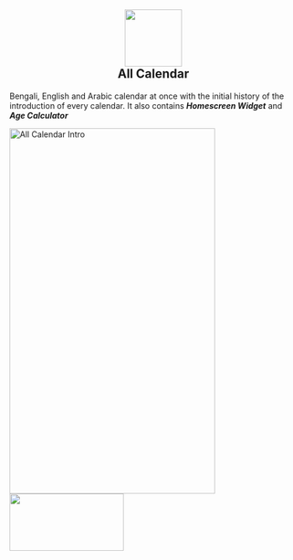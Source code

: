 <h2 align="center"><img height="100" width="100" src="https://github.com/rmproduct/rmproduct/blob/main/icons/all_calendar_logo.png"><br>All Calendar</h2>
<P>Bengali, English and Arabic calendar at once with the initial history of the introduction of every calendar. It also contains <b><i>Homescreen Widget</i></b> and <b><i>Age Calculator</i></b></p>
<img title="All Calendar Intro" src="https://github.com/rmproduct/rmproduct/blob/main/icons/All-Calendar-Intro.gif" height="640" width="360"/>
<a href="https://play.google.com/store/apps/details?id=com.rmproduct.calendar" title="All Candar" target="_blank"><img src="https://github.com/rmproduct/rmproduct/blob/main/icons/Google_Play_Store.svg" height="100" width="200"></a>
